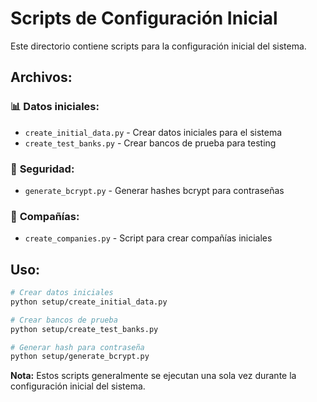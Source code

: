 # Scripts de Configuración Inicial

Este directorio contiene scripts para la configuración inicial del sistema.

## Archivos:

### 📊 **Datos iniciales:**
- `create_initial_data.py` - Crear datos iniciales para el sistema
- `create_test_banks.py` - Crear bancos de prueba para testing

### 🔐 **Seguridad:**
- `generate_bcrypt.py` - Generar hashes bcrypt para contraseñas

### 🏢 **Compañías:**
- `create_companies.py` - Script para crear compañías iniciales

## Uso:

```bash
# Crear datos iniciales
python setup/create_initial_data.py

# Crear bancos de prueba
python setup/create_test_banks.py

# Generar hash para contraseña
python setup/generate_bcrypt.py
```

**Nota:** Estos scripts generalmente se ejecutan una sola vez durante la configuración inicial del sistema.
